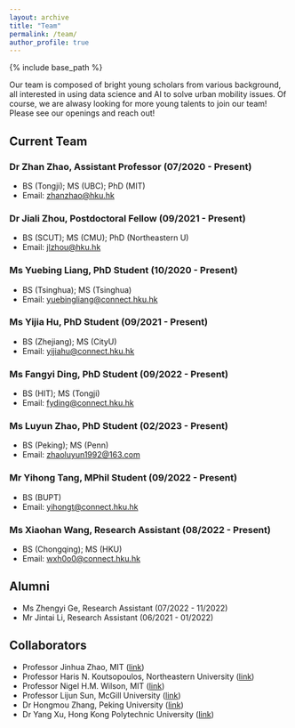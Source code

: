 ```yaml
---
layout: archive
title: "Team"
permalink: /team/
author_profile: true
---
```


{% include base_path %}

Our team is composed of bright young scholars from various background, all interested in using data science and AI to solve urban mobility issues. Of course, we are alwasy looking for more young talents to join our team! Please see our openings and reach out!

## Current Team

### Dr Zhan Zhao, Assistant Professor (07/2020 - Present)
* BS (Tongji); MS (UBC); PhD (MIT)
* Email: zhanzhao@hku.hk

### Dr Jiali Zhou, Postdoctoral Fellow (09/2021 - Present)
* BS (SCUT); MS (CMU); PhD (Northeastern U)
* Email: jlzhou@hku.hk

### Ms Yuebing Liang, PhD Student (10/2020 - Present)
* BS (Tsinghua); MS (Tsinghua)
* Email: yuebingliang@connect.hku.hk

### Ms Yijia Hu, PhD Student (09/2021 - Present)
* BS (Zhejiang); MS (CityU)
* Email: yijiahu@connect.hku.hk

### Ms Fangyi Ding, PhD Student (09/2022 - Present)
* BS (HIT); MS (Tongji)
* Email: fyding@connect.hku.hk

### Ms Luyun Zhao, PhD Student (02/2023 - Present)
* BS (Peking); MS (Penn)
* Email: zhaoluyun1992@163.com

### Mr Yihong Tang, MPhil Student (09/2022 - Present)
* BS (BUPT)
* Email: yihongt@connect.hku.hk

### Ms Xiaohan Wang, Research Assistant (08/2022 - Present)
* BS (Chongqing); MS (HKU)
* Email: wxh0o0@connect.hku.hk


## Alumni
* Ms Zhengyi Ge, Research Assistant (07/2022 - 11/2022)
* Mr Jintai Li, Research Assistant (06/2021 - 01/2022)


## Collaborators
* Professor Jinhua Zhao, MIT ([link](https://dusp.mit.edu/faculty/jinhua-zhao))
* Professor Haris N. Koutsopoulos, Northeastern University ([link](https://coe.northeastern.edu/people/koutsopoulos-haris/))
* Professor Nigel H.M. Wilson, MIT ([link](https://cee.mit.edu/people_individual/nigel-wilson/))
* Professor Lijun Sun, McGill University ([link](https://www.mcgill.ca/civil/lijun-sun))
* Dr Hongmou Zhang, Peking University ([link](https://www.sg.pku.edu.cn/szdw/zzjs/csyqyglx1/1339592.htm))
* Dr Yang Xu, Hong Kong Polytechnic University ([link](https://yangxu-git.github.io/))
